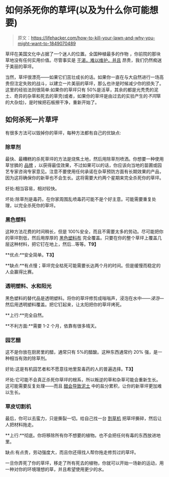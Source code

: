 # 如何杀死你的草坪(以及为什么你可能想要)

> 原文：<https://lifehacker.com/how-to-kill-your-lawn-and-why-you-might-want-to-1849070489>

草坪在美国文化中占据了一个迷人的位置。全国种植最多的作物 ，你前院的那块草地没有任何实用价值。尽管事实是 [干渴，难以维护，并且](https://lifehacker.com/fuck-lawns-1847736416) 昂贵，我们仍然痴迷于美丽的草坪。



当然，草坪很漂亮——如果它们茁壮成长的话。如果你一直在与大自然进行一场高贵但注定失败的战斗，以建立一片美丽的草坪，那么也许是时候减少你的损失了。这里的经验法则很简单:如果你的草坪只有 50%是活草，其余的都是光秃秃的泥土、奇异的杂草和死去的草壳(或者，如果你的草坪是由过去的实验产生的*不同*草的大杂烩)，是时候把石板擦干净，重新开始了。

## 如何杀死一片草坪

有很多方法可以毁掉你的草坪，每种方法都有自己的优缺点:

### **除草剂**

最快、最糟糕的杀死草坪的方法是烧焦土地，然后用除草剂喷洒。你想要一种使用草甘膦的 [品牌](https://tinyurl.com/uamy677u) ，以获得最佳效果，不过如果可以的话，你应该向当地的苗圃或园艺专家咨询专家意见。注意不要使用任何承诺在杂草预防方面有长期效果的产品，因为这将确保你的新草也不会生长。这将需要大约两个星期来完全杀死你的草坪。

好处:相当容易，相对较快。

坏处:除草剂是毒药，在你家周围乱喷毒药可能不是个好主意。可能需要重复处理，以完全杀死你的草坪。

### **黑色塑料**

这种方法花费的时间稍长，但是 100%安全，而且不需要太多的劳动。尽可能把你的草坪割低，然后用厚厚的 [黑色塑料布](https://www.homedepot.com/p/Husky-12-ft-x-100-ft-Black-4-mil-Plastic-Sheeting-CF0412B/202184146) 完全覆盖。只要在你的整个草坪上覆盖几层这种材料，把它钉在地上，然后...等等。**T9】**

**优点:**安全简单。**T3】**

**缺点:**有点慢；草坪完全枯死可能需要长达两个月的时间。但是缓慢而稳定的人会赢得比赛。

### **透明塑料、水和阳光**

黑色塑料的替代品是透明塑料。将你的草坪修剪成嗡嗡声，浸泡在水中——*浸泡—* 然后用透明塑料覆盖。把它钉起来，让太阳把你的草坪烤死。

**上行:**完全自然。

**不利方面:**需要 1-2 个月，依靠有很多晴天。

### **园艺醋**

这不是你放在厨房里的醋，通常只有 5%的醋酸。这种东西通常约 20% 强，是一种相当有效的除草剂。

好处:这是有机园艺者和不愿意往地里泵毒药的人的普遍选择。**T3】**

坏处:它可能不会真正杀死你草坪的根系，所以叛逆的草和杂草可能会重新生长。这可能需要反复处理——而且 [醋会导致泥土](https://www.lawnstarter.com/blog/lawn-care-2/vinegar-as-a-weed-killer-youre-probably-doing-it-wrong/) 中的盐分累积，让你的新草坪更加难以生长。

### **草皮切割机**

最后，你可以去蛮力，只是撕裂一切。给自己找一台 [割草机](https://www.homedepot.com/p/rental/Classen-Sod-Cutter-SC-18HD/301611069) 把草坪撕碎，然后让人把材料拖走。

**上行:**彻底。你将移除所有你不想要的植物。也不会把任何有毒的东西放进地里。

缺点:有点贵，劳动强度大，而且你还得找人帮你拖走修剪过的草坪。

一旦你弄死了你的草坪，移走了所有死去的植物，你就可以开始一场新的运动，用一种对你的环境理想的草，并且希望使用更少的水。